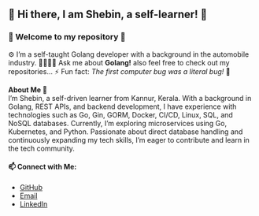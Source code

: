 ## 🙋 Hi there, I am Shebin, a self-learner! 👋
### 👻 Welcome to my repository 👻


⚙️ I’m a self-taught Golang developer with a background in the automobile industry. 
🫱🏻‍🫲🏻 Ask me about **Golang!** also feel free to check out my repositories... 
⚡ Fun fact: *The first computer bug was a literal bug!* 🫣

**About Me 🧬**  
  I’m Shebin, a self-driven learner from Kannur, Kerala. With a background in Golang, REST APIs, and backend development, I have experience with technologies such as Go, Gin, GORM, Docker, CI/CD, Linux, SQL, and NoSQL databases. Currently, I’m exploring microservices using Go, Kubernetes, and Python. Passionate about direct database handling and continuously expanding my tech skills, I’m eager to contribute and learn in the tech community.  
  
#### 📫 Connect with Me:
- [GitHub](https://github.com/ShebinSp)  
- [Email](https://shebinsp777@gmail.com)
- [LinkedIn](https://www.linkedin.com/in/shebin-philip-5b0143225)

<!--
**ShebinSp/ShebinSp** is a ✨ _special_ ✨ repository because its `README.md` (this file) appears on your GitHub profile.

Here are some ideas to get you started:

- 🔭 I’m currently working on ...
- 🌱 I’m currently learning ...
- 👯 I’m looking to collaborate on ...
- 🤔 I’m looking for help with ...
- 💬 Ask me about ...
- 📫 How to reach me: ...
- 😄 Pronouns: ...
- ⚡ Fun fact: ...
-->
